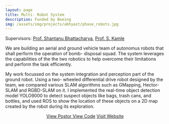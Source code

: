 ```yaml
---
layout: page
title: Multi- Robot System
description: Funded by Boeing
img: /assets/img/projects/abhyast/phase_robots.jpg
---
```


Supervisors: [Prof. Shantanu Bhattacharya](http://home.iitk.ac.in/~bhattacs/), [Prof. S. Kamle](http://www.iitk.ac.in/new/dr-s-kamle)


We are building an aerial and ground vehicle team of autonomus robots that shall perform the operation of bomb- disposal squad. The system leverages the capabilities of the the two robotics to help overcome their limitations and perform the task efficiently.

My work focussed on the system integration and perception part of the ground robot. Using a two- wheeled differential drive robot designed by the team, we compared various SLAM algorithms such as GMapping, Hector-SLAM and RGBD-SLAM on it. I implemented the real-time object detection model YOLO9000 to detect suspect objects like bags, trash cans, and bottles, and used ROS to show the location of these objects on a 2D map created by the robot during its exploration.

<p align="center">
    <a class="btn btn-primary" href="/assets/documents/Abhyast Plan.pdf" target="_blank">View Postor </a>
    <a class="btn btn-primary" href="https://github.com/Boeing-Abhyast/Phase-VII" target="_blank">View Code</a>
    <a class="btn btn-primary" href="http://www.iitk.ac.in/dord/boeing/public/" target="_blank">Visit Website</a>
</p>
